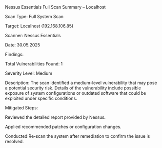 Nessus Essentials Full Scan Summary – Localhost

Scan Type: Full System Scan

Target: Localhost (192.168.106.85)

Scanner: Nessus Essentials

Date: 30.05.2025

Findings:

Total Vulnerabilities Found: 1

Severity Level: Medium

Description: The scan identified a medium-level vulnerability that may pose a potential security risk. Details of the vulnerability include possible exposure of system configurations or outdated software that could be exploited under specific conditions.

Mitigated Steps:

Reviewed the detailed report provided by Nessus.

Applied recommended patches or configuration changes.

Conducted Re-scan the system after remediation to confirm the issue is resolved.
